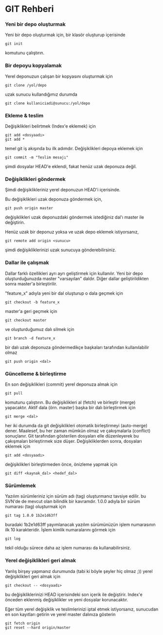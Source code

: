 # GIT Rehberi

### Yeni bir depo oluşturmak

Yeni bir depo oluşturmak için, bir klasör oluşturup içerisinde

```git init```

komutunu çalıştırın.

### Bir depoyu kopyalamak

Yerel deponuzun çalışan bir kopyasını oluşturmak için

```git clone /yol/depo```

uzak sunucu kullandığımız durumda

```git clone kullaniciadi@sunucu:/yol/depo```

### Ekleme & teslim

Değişiklikleri belirtmek (Index'e eklemek) için

```
git add <dosyaadı>
git add *
```

temel git iş akışında bu ilk adımdır. Değişiklikleri depoya eklemek için

```git commit -m "Teslim mesajı"```

şimdi dosyalar HEAD'e eklendi, fakat henüz uzak deponuza değil.

### Değişiklikleri göndermek

Şimdi değişiklikleriniz yerel deponuzun HEAD'i içerisinde.

Bu değişiklikleri uzak deponuza göndermek için,

```git push origin master```

değişiklikleri uzak deponuzdaki göndermek istediğiniz dal'ı master ile değiştirin. 

Henüz uzak bir deponuz yoksa ve uzak depo eklemek istiyorsanız,

```git remote add origin <sunucu>```

şimdi değişikliklerinizi uzak sunucuya gönderebilirsiniz.

### Dallar ile çalışmak

Dallar farklı özellikleri ayrı ayrı geliştirmek için kullanılır. Yeni bir depo oluşturduğunuzda master "varsayılan" daldır. Diğer dallar geliştirildikten sonra master'a birleştirilir.

"feature_x" adıyla yeni bir dal oluşturup o dala geçmek için 

```git checkout -b feature_x```

master'a geri geçmek için

```git checkout master```

ve oluşturduğumuz dalı silmek için

```git branch -d feature_x```

bir dalı uzak deponuza göndermedikçe başkaları tarafından kullanılabilir olmaz

```git push origin <dal>```

### Güncelleme & birleştirme

En son değişiklikleri (commit) yerel deponuza almak için

```git pull```

komutunu çalıştırın. Bu değişiklikleri al (fetch) ve birleştir (merge) yapacaktır. Aktif dala (örn. master) başka bir dalı birleştirmek için 

```git merge <dal>```

her iki durumda da git değişiklikleri otomatik birleştirmeyi (auto-merge) dener. Maalesef, bu her zaman mümkün olmaz ve çakışmalarla (conflict) sonuçlanır. Git tarafından gösterilen dosyaları elle düzenleyerek bu çakışmaları birleştirmek size düşer. Değişikliklerden sonra, dosyaları eklemek için

```git add <dosyaadı>```

değişiklikleri birleştirmeden önce, önizleme yapmak için

```git diff <kaynak_dal> <hedef_dal>```

### Sürümlemek

Yazılım sürümleriniz için sürüm adı (tag) oluşturmanız tavsiye edilir. bu SVN'de de mevcut olan bilindik bir kavramdır. 1.0.0 adıyla bir sürüm numarası (tag) oluşturmak için

```git tag 1.0.0 1b2e1d63ff```

buradaki 1b2e1d63ff yayımlanacak yazılım sürümünüzün işlem numarasının ilk 10 karakteridir. İşlem kimlik numaralarını görmek için

```git log```

tekil olduğu sürece daha az işlem numarası da kullanabilirsiniz.

### Yerel değişiklikleri geri almak

Yanlış birşey yapmanız durumunda (tabi ki böyle şeyler hiç olmaz ;)) yerel değişiklikleri geri almak için

```git checkout -- <dosyaadı>```

bu değişikliklerinizi HEAD içerisindeki son içerik ile değiştirir. Index'e önceden eklenmiş değişiklikler ve yeni dosyalar korunacaktır.

Eğer tüm yerel değişiklik ve teslimlerinizi iptal etmek istiyorsanız, sunucudan en son kayıtları getirin ve yerel master dalınıza gösterin

```
git fetch origin
git reset --hard origin/master
```
